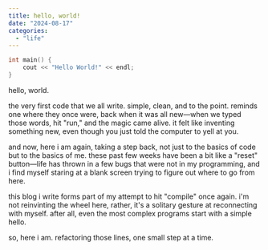 ```yaml
---
title: hello, world!
date: "2024-08-17"
categories: 
  - "life"
--- 
```


```cpp
int main() {
    cout << "Hello World!" << endl;
}
```

hello, world.

the very first code that we all write. simple, clean, and to the point. reminds one where
they once were, back when it was all new—when we typed those words, hit "run," and the magic came alive.
it felt like inventing something new, even though you just told the computer to yell at you.

and now, here i am again, taking a step back, not just to the basics of code but to the basics of me.
these past few weeks have been a bit like a "reset" button—life has thrown in a few bugs that were not in
my programming, and i find myself staring at a blank screen trying to figure out where to go from here.

this blog i write forms part of my attempt to hit "compile" once again. i'm not reinvinting the wheel here,
rather, it's a solitary gesture at reconnecting with myself. after all, even the most complex programs
start with a simple hello.

so, here i am. refactoring those lines, one small step at a time.
